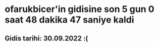 # ofarukbicer'in gidisine son 5 gun 0 saat 48 dakika 47 saniye kaldi

## Gidis tarihi: 30.09.2022 :(